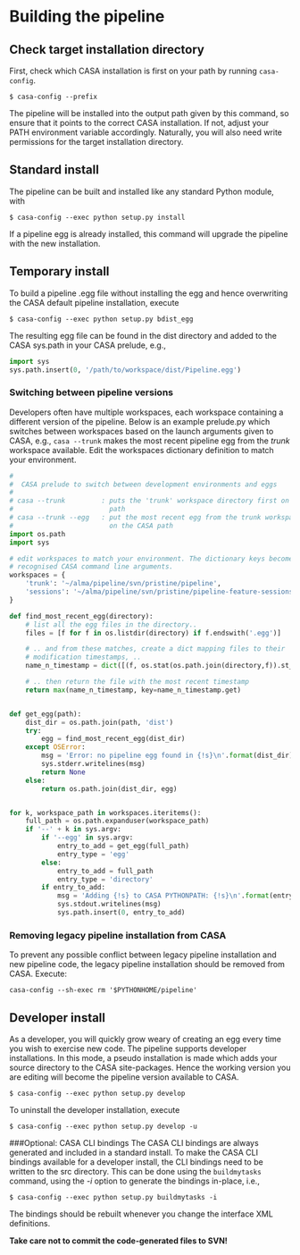 # Building the pipeline
## Check target installation directory
First, check which CASA installation is first on your path by running
`casa-config`.
```
$ casa-config --prefix
```
The pipeline will be installed into the output path given by this command, so
ensure that it points to the correct CASA installation. If not, adjust your
PATH environment variable accordingly. Naturally, you will also need write
permissions for the target installation directory.

## Standard install
The pipeline can be built and installed like any standard Python module, with
```
$ casa-config --exec python setup.py install
```
If a pipeline egg is already installed, this command will upgrade the 
pipeline with the new installation. 

## Temporary install
To build a pipeline .egg file without installing the egg and hence overwriting
the CASA default pipeline installation, execute 
```
$ casa-config --exec python setup.py bdist_egg
```
The resulting egg file can be found in the dist directory and added to the
CASA sys.path in your CASA prelude, e.g.,
```python
import sys
sys.path.insert(0, '/path/to/workspace/dist/Pipeline.egg')
```

### Switching between pipeline versions
Developers often have multiple workspaces, each workspace containing a
different version of the pipeline. Below is an example prelude.py which
switches between workspaces based on the launch arguments given to CASA, e.g.,
`casa --trunk` makes the most recent pipeline egg from the _trunk_ workspace 
available. Edit the workspaces dictionary definition to match your environment. 
```python
#
#  CASA prelude to switch between development environments and eggs
# 
# casa --trunk         : puts the 'trunk' workspace directory first on the CASA
#                        path
# casa --trunk --egg   : put the most recent egg from the trunk workspace first  
#                        on the CASA path
import os.path
import sys

# edit workspaces to match your environment. The dictionary keys become the 
# recognised CASA command line arguments.
workspaces = {
    'trunk': '~/alma/pipeline/svn/pristine/pipeline',
    'sessions': '~/alma/pipeline/svn/pristine/pipeline-feature-sessions',
}

def find_most_recent_egg(directory):
    # list all the egg files in the directory..
    files = [f for f in os.listdir(directory) if f.endswith('.egg')]

    # .. and from these matches, create a dict mapping files to their
    # modification timestamps, ..
    name_n_timestamp = dict([(f, os.stat(os.path.join(directory,f)).st_mtime) for f in files])

    # .. then return the file with the most recent timestamp
    return max(name_n_timestamp, key=name_n_timestamp.get)


def get_egg(path):
    dist_dir = os.path.join(path, 'dist')
    try:
        egg = find_most_recent_egg(dist_dir)
    except OSError:
        msg = 'Error: no pipeline egg found in {!s}\n'.format(dist_dir)
        sys.stderr.writelines(msg)
        return None
    else:
        return os.path.join(dist_dir, egg)


for k, workspace_path in workspaces.iteritems():
    full_path = os.path.expanduser(workspace_path)
    if '--' + k in sys.argv:
        if '--egg' in sys.argv:
            entry_to_add = get_egg(full_path)
            entry_type = 'egg'
        else:
            entry_to_add = full_path
            entry_type = 'directory'
        if entry_to_add:
            msg = 'Adding {!s} to CASA PYTHONPATH: {!s}\n'.format(entry_type, entry_to_add)
            sys.stdout.writelines(msg)
            sys.path.insert(0, entry_to_add)

```

### Removing legacy pipeline installation from CASA
To prevent any possible conflict between legacy pipeline installation and new
pipeline code, the legacy pipeline installation should be removed from CASA. 
Execute:
```
casa-config --sh-exec rm '$PYTHONHOME/pipeline'
``` 

## Developer install
As a developer, you will quickly grow weary of creating an egg every time you
wish to exercise new code. The pipeline supports developer installations. In
this mode, a pseudo installation is made which adds your source directory to
the CASA site-packages. Hence the working version you are editing will become
the pipeline version available to CASA.
```
$ casa-config --exec python setup.py develop
```
To uninstall the developer installation, execute
```
$ casa-config --exec python setup.py develop -u
```

###Optional: CASA CLI bindings
The CASA CLI bindings are always generated and included in a standard install.
To make the CASA CLI bindings available for a developer install, the CLI 
bindings need to be written to the src directory. This can be done using the
`buildmytasks` command, using the _-i_ option to generate the bindings 
in-place, i.e., 
```
$ casa-config --exec python setup.py buildmytasks -i
```
The bindings should be rebuilt whenever you change the interface XML definitions.

__Take care not to commit the code-generated files to SVN!__
